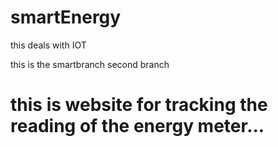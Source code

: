 # smartEnergy
this deals with IOT

this is the smartbranch second branch

# this is website for tracking the reading of the energy meter...
